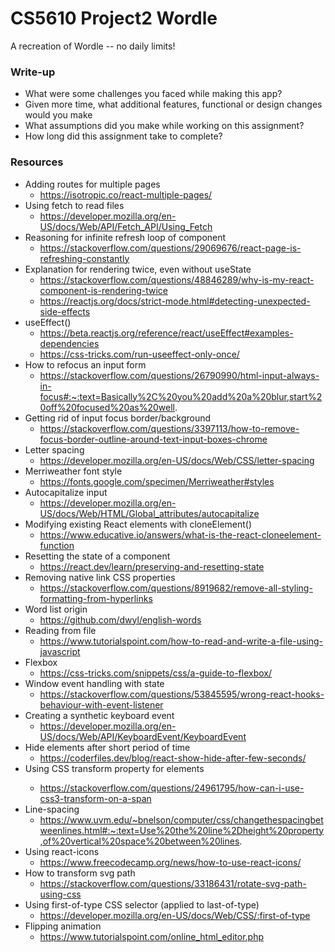 # CS5610 Project2 Wordle
A recreation of Wordle -- no daily limits!

### Write-up
- What were some challenges you faced while making this app?
- Given more time, what additional features, functional or design changes would you make
- What assumptions did you make while working on this assignment?
- How long did this assignment take to complete?

### Resources
- Adding routes for multiple pages
    - https://isotropic.co/react-multiple-pages/
- Using fetch to read files
    - https://developer.mozilla.org/en-US/docs/Web/API/Fetch_API/Using_Fetch
- Reasoning for infinite refresh loop of component
    - https://stackoverflow.com/questions/29069676/react-page-is-refreshing-constantly
- Explanation for rendering twice, even without useState
    - https://stackoverflow.com/questions/48846289/why-is-my-react-component-is-rendering-twice
    - https://reactjs.org/docs/strict-mode.html#detecting-unexpected-side-effects
- useEffect()
    - https://beta.reactjs.org/reference/react/useEffect#examples-dependencies
    - https://css-tricks.com/run-useeffect-only-once/
- How to refocus an input form
    - https://stackoverflow.com/questions/26790990/html-input-always-in-focus#:~:text=Basically%2C%20you%20add%20a%20blur,start%20off%20focused%20as%20well.
- Getting rid of input focus border/background
    - https://stackoverflow.com/questions/3397113/how-to-remove-focus-border-outline-around-text-input-boxes-chrome
- Letter spacing
    - https://developer.mozilla.org/en-US/docs/Web/CSS/letter-spacing
- Merriweather font style
    - https://fonts.google.com/specimen/Merriweather#styles
- Autocapitalize input
    - https://developer.mozilla.org/en-US/docs/Web/HTML/Global_attributes/autocapitalize
- Modifying existing React elements with cloneElement()
    - https://www.educative.io/answers/what-is-the-react-cloneelement-function
- Resetting the state of a component
    - https://react.dev/learn/preserving-and-resetting-state
- Removing native link CSS properties
    - https://stackoverflow.com/questions/8919682/remove-all-styling-formatting-from-hyperlinks
- Word list origin
    - https://github.com/dwyl/english-words
- Reading from file
    - https://www.tutorialspoint.com/how-to-read-and-write-a-file-using-javascript
- Flexbox
    - https://css-tricks.com/snippets/css/a-guide-to-flexbox/
- Window event handling with state
    - https://stackoverflow.com/questions/53845595/wrong-react-hooks-behaviour-with-event-listener
- Creating a synthetic keyboard event
    - https://developer.mozilla.org/en-US/docs/Web/API/KeyboardEvent/KeyboardEvent
- Hide elements after short period of time
    - https://coderfiles.dev/blog/react-show-hide-after-few-seconds/
- Using CSS transform property for <span> elements
    - https://stackoverflow.com/questions/24961795/how-can-i-use-css3-transform-on-a-span
- Line-spacing
    - https://www.uvm.edu/~bnelson/computer/css/changethespacingbetweenlines.html#:~:text=Use%20the%20line%2Dheight%20property,of%20vertical%20space%20between%20lines.
- Using react-icons
    - https://www.freecodecamp.org/news/how-to-use-react-icons/
- How to transform svg path
    - https://stackoverflow.com/questions/33186431/rotate-svg-path-using-css
- Using first-of-type CSS selector (applied to last-of-type)
    - https://developer.mozilla.org/en-US/docs/Web/CSS/:first-of-type
- Flipping animation
    - https://www.tutorialspoint.com/online_html_editor.php